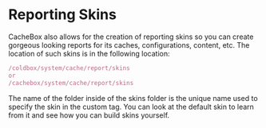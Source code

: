 # Reporting Skins

CacheBox also allows for the creation of reporting skins so you can create gorgeous looking reports for its caches, configurations, content, etc. The location of such skins is in the following location:

```javascript
/coldbox/system/cache/report/skins
or
/cachebox/system/cache/report/skins
```


The name of the folder inside of the skins folder is the unique name used to specify the skin in the custom tag. You can look at the default skin to learn from it and see how you can build skins yourself.


